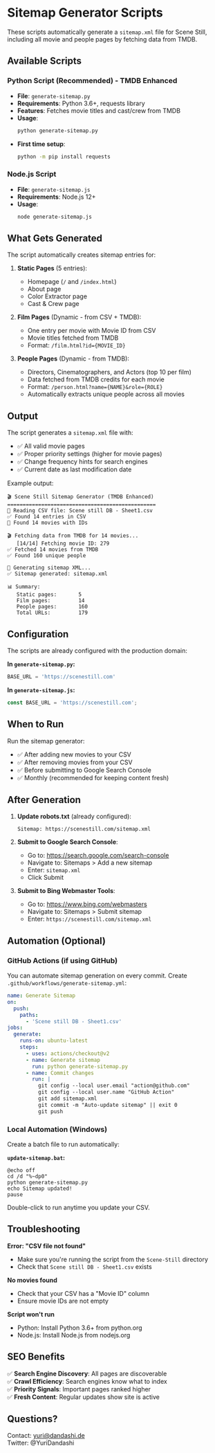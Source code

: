 # Sitemap Generator Scripts

These scripts automatically generate a `sitemap.xml` file for Scene Still, including all movie and people pages by fetching data from TMDB.

## Available Scripts

### Python Script (Recommended) - TMDB Enhanced
- **File**: `generate-sitemap.py`
- **Requirements**: Python 3.6+, requests library
- **Features**: Fetches movie titles and cast/crew from TMDB
- **Usage**:
  ```bash
  python generate-sitemap.py
  ```
- **First time setup**:
  ```bash
  python -m pip install requests
  ```

### Node.js Script
- **File**: `generate-sitemap.js`
- **Requirements**: Node.js 12+
- **Usage**:
  ```bash
  node generate-sitemap.js
  ```

## What Gets Generated

The script automatically creates sitemap entries for:

1. **Static Pages** (5 entries):
   - Homepage (`/` and `/index.html`)
   - About page
   - Color Extractor page
   - Cast & Crew page

2. **Film Pages** (Dynamic - from CSV + TMDB):
   - One entry per movie with Movie ID from CSV
   - Movie titles fetched from TMDB
   - Format: `/film.html?id={MOVIE_ID}`

3. **People Pages** (Dynamic - from TMDB):
   - Directors, Cinematographers, and Actors (top 10 per film)
   - Data fetched from TMDB credits for each movie
   - Format: `/person.html?name={NAME}&role={ROLE}`
   - Automatically extracts unique people across all movies

## Output

The script generates a `sitemap.xml` file with:
- ✅ All valid movie pages
- ✅ Proper priority settings (higher for movie pages)
- ✅ Change frequency hints for search engines
- ✅ Current date as last modification date

Example output:
```
🎬 Scene Still Sitemap Generator (TMDB Enhanced)
================================================
📖 Reading CSV file: Scene still DB - Sheet1.csv
✅ Found 14 entries in CSV
🎥 Found 14 movies with IDs

🎬 Fetching data from TMDB for 14 movies...
   [14/14] Fetching movie ID: 279
✅ Fetched 14 movies from TMDB
✅ Found 160 unique people

📝 Generating sitemap XML...
✅ Sitemap generated: sitemap.xml

📊 Summary:
   Static pages:       5
   Film pages:         14
   People pages:       160
   Total URLs:         179
```

## Configuration

The scripts are already configured with the production domain:

**In `generate-sitemap.py`:**
```python
BASE_URL = 'https://scenestill.com'
```

**In `generate-sitemap.js`:**
```javascript
const BASE_URL = 'https://scenestill.com';
```

## When to Run

Run the sitemap generator:
- ✅ After adding new movies to your CSV
- ✅ After removing movies from your CSV
- ✅ Before submitting to Google Search Console
- ✅ Monthly (recommended for keeping content fresh)

## After Generation

1. **Update robots.txt** (already configured):
   ```
   Sitemap: https://scenestill.com/sitemap.xml
   ```

2. **Submit to Google Search Console**:
   - Go to: https://search.google.com/search-console
   - Navigate to: Sitemaps > Add a new sitemap
   - Enter: `sitemap.xml`
   - Click Submit

3. **Submit to Bing Webmaster Tools**:
   - Go to: https://www.bing.com/webmasters
   - Navigate to: Sitemaps > Submit sitemap
   - Enter: `https://scenestill.com/sitemap.xml`

## Automation (Optional)

### GitHub Actions (if using GitHub)
You can automate sitemap generation on every commit. Create `.github/workflows/generate-sitemap.yml`:

```yaml
name: Generate Sitemap
on:
  push:
    paths:
      - 'Scene still DB - Sheet1.csv'
jobs:
  generate:
    runs-on: ubuntu-latest
    steps:
      - uses: actions/checkout@v2
      - name: Generate sitemap
        run: python generate-sitemap.py
      - name: Commit changes
        run: |
          git config --local user.email "action@github.com"
          git config --local user.name "GitHub Action"
          git add sitemap.xml
          git commit -m "Auto-update sitemap" || exit 0
          git push
```

### Local Automation (Windows)
Create a batch file to run automatically:

**`update-sitemap.bat`:**
```batch
@echo off
cd /d "%~dp0"
python generate-sitemap.py
echo Sitemap updated!
pause
```

Double-click to run anytime you update your CSV.

## Troubleshooting

**Error: "CSV file not found"**
- Make sure you're running the script from the `Scene-Still` directory
- Check that `Scene still DB - Sheet1.csv` exists

**No movies found**
- Check that your CSV has a "Movie ID" column
- Ensure movie IDs are not empty

**Script won't run**
- Python: Install Python 3.6+ from python.org
- Node.js: Install Node.js from nodejs.org

## SEO Benefits

✅ **Search Engine Discovery**: All pages are discoverable  
✅ **Crawl Efficiency**: Search engines know what to index  
✅ **Priority Signals**: Important pages ranked higher  
✅ **Fresh Content**: Regular updates show site is active  

## Questions?

Contact: yuri@dandashi.de  
Twitter: @YuriDandashi
